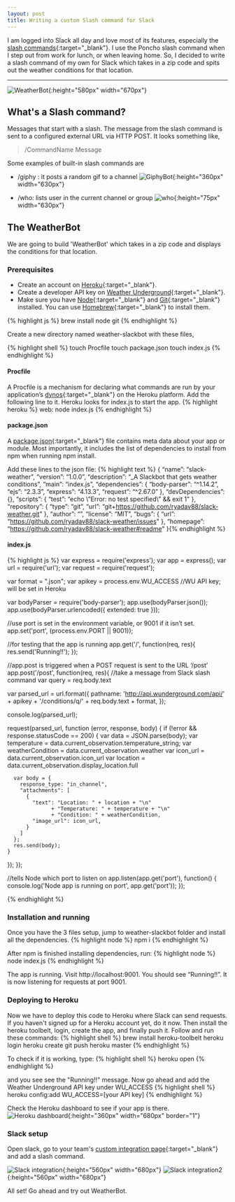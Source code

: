 ```yaml
---
layout: post
title: Writing a custom Slash command for Slack
---
```


I am logged into Slack all day and love most of its features, especially the [slash commands](https://api.slack.com/slash-commands){:target="_blank"}. I use the Poncho slash command when I step out from work
for lunch, or when leaving home. So, I decided to write a slash command of my own for Slack which takes in a zip code and spits out the
weather conditions for that location.

-----

![WeatherBot](/images/slack_slash.png){:height="580px" width="670px"}

## What's a Slash command?

Messages that start with a slash. The message from the slash command is sent to a configured external URL via HTTP POST. It looks something like,

> /CommandName Message

Some examples of built-in slash commands are

* /giphy : it posts a random gif to a channel
![GiphyBot](/images/giphy_slash.png){:height="360px" width="630px"}

* /who: lists user in the current channel or group
![who](/images/who_slash.png){:height="75px" width="630px"}


## The WeatherBot
We are going to build 'WeatherBot' which takes in a zip code and displays the conditions for that location.

### Prerequisites
* Create an account on [Heroku](https://signup.heroku.com/){:target="_blank"}.
* Create a developer API key on [Weather Underground](http://api.wunderground.com/api){:target="_blank"}.
* Make sure you have [Node](https://nodejs.org/en/download/){:target="_blank"} and [Git](https://git-scm.com/book/en/v2/Getting-Started-Installing-Git){:target="_blank"} installed. You can use [Homebrew](http://brew.sh/){:target="_blank"} to install them.

{% highlight js %}
brew install node git
{% endhighlight %}

Create a new directory named weather-slackbot with these files,

{% highlight shell %}
touch Procfile
touch package.json
touch index.js
{% endhighlight %}

#### Procfile
A Procfile is a mechanism for declaring what commands are run by your application’s [dynos](https://devcenter.heroku.com/articles/dynos#dynos){:target="_blank"} on the Heroku platform.
Add the following line to it. Heroku looks for index.js to start the app.
{% highlight heroku %}
web: node index.js
{% endhighlight %}

#### package.json
A [package.json](https://docs.npmjs.com/files/package.json){:target="_blank"} file contains meta data about your app or module. Most importantly, it includes the list of dependencies to install from npm when running npm install.

Add these lines to the json file:
{% highlight text %}
{
 “name”: “slack-weather”,
 “version”: “1.0.0”,
 “description”: “_A Slackbot that gets weather conditions”,
 “main”: “index.js”,
 “dependencies”: {
   “body-parser”: “^1.14.2”,
   “ejs”: “2.3.3”,
   “express”: “4.13.3”,
   “request”: “^2.67.0”
  },
 “devDependencies”: {},
 “scripts”: {
   “test”: “echo \”Error: no test specified\” && exit 1"
 },
 “repository”: {
   “type”: “git”,
   “url”: “git+https://github.com/ryadav88/slack-weather.git"
 },
 “author”: “”,
 “license”: “MIT”,
 “bugs”: {
   “url”: “https://github.com/ryadav88/slack-weather/issues"
 },
 “homepage”: “https://github.com/ryadav88/slack-weather#readme"
}{% endhighlight %}


#### index.js
{% highlight js %}
var express = require('express');
var app = express();
var url = require('url');
var request = require('request');

var format = ".json";
var apikey = process.env.WU_ACCESS  //WU API key; will be set in Heroku

var bodyParser = require('body-parser');
app.use(bodyParser.json());
app.use(bodyParser.urlencoded({ extended: true }));

//use port is set in the environment variable, or 9001 if it isn’t set.
app.set('port', (process.env.PORT || 9001));

//for testing that the app is running
app.get('/', function(req, res){
  res.send('Running!!');
});

//app.post is triggered when a POST request is sent to the URL ‘/post’
app.post('/post', function(req, res){
  //take a message from Slack slash command
  var query = req.body.text

  var parsed_url = url.format({
    pathname: 'http://api.wunderground.com/api/' + apikey + '/conditions/q/' + req.body.text + format,
  });

  console.log(parsed_url);

  request(parsed_url, function (error, response, body) {
    if (!error && response.statusCode == 200) {
      var data = JSON.parse(body);
      var temperature = data.current_observation.temperature_string;
      var weatherCondition = data.current_observation.weather
      var icon_url = data.current_observation.icon_url
      var location = data.current_observation.display_location.full

      var body = {
        response_type: "in_channel",
        "attachments": [
          {
            "text": "Location: " + location + "\n"
                  + "Temperature: " + temperature + "\n"
                  + "Condition: " + weatherCondition,
            "image_url": icon_url,
          }
        ]
      };
      res.send(body);
    }
  });
});

//tells Node which port to listen on
app.listen(app.get('port'), function() {
  console.log('Node app is running on port', app.get('port'));
});

{% endhighlight %}

### Installation and running
Once you have the 3 files setup, jump to weather-slackbot folder and install all the dependencies.
{% highlight node %}
npm i
{% endhighlight %}

After npm is finished installing dependencies, run:
{% highlight node %}
node index.js
{% endhighlight %}

The app is running. Visit http://localhost:9001. You should see “Running!!”. It is now listening for requests at port 9001.

### Deploying to Heroku
Now we have to deploy this code to Heroku where Slack can send requests.
If you haven't signed up for a Heroku account yet, do it now. Then install the heroku toolbelt, login, create the app, and finally push it.
Follow and run these commands:
{% highlight shell %}
brew install heroku-toolbelt
heroku login
heroku create
git push heroku master
{% endhighlight %}

To check if it is working, type:
{% highlight shell %}
heroku open
{% endhighlight %}

and you see see the "Running!!" message.
Now go ahead and add the Weather Underground API key under WU_ACCESS
{% highlight shell %}
heroku config:add WU_ACCESS=[your API key]
{% endhighlight %}

Check the Heroku dashboard to see if your app is there.
![Heroku dashboard](/images/heroku_dashboard.png){:height="360px" width="680px" border="1"}

### Slack setup
Open slack, go to your team's [custom integration page](https://my.slack.com/services/new/slash-commands){:target="_blank"} and add a slash command.

![Slack integration](/images/slack_int_1.png){:height="560px" width="680px"}
![Slack integration2](/images/slack_int_2.png){:height="560px" width="680px"}

All set! Go ahead and try out WeatherBot.
